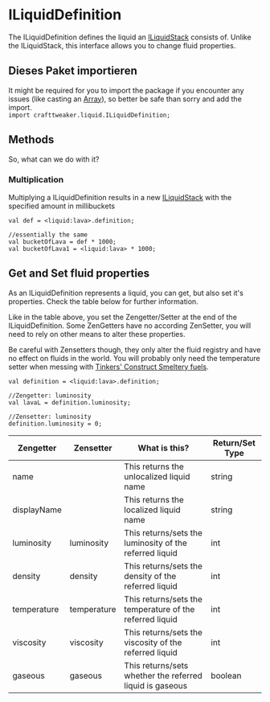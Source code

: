 # ILiquidDefinition

The ILiquidDefinition defines the liquid an [ILiquidStack](/Vanilla/Liquids/ILiquidStack/) consists of. Unlike the ILiquidStack, this interface allows you to change fluid properties.

## Dieses Paket importieren

It might be required for you to import the package if you encounter any issues (like casting an [Array](/AdvancedFunctions/Arrays_and_Loops/)), so better be safe than sorry and add the import.  
`import crafttweaker.liquid.ILiquidDefinition;`

## Methods

So, what can we do with it?

### Multiplication

Multiplying a ILiquidDefinition results in a new [ILiquidStack](/Vanilla/Liquids/ILiquidStack/) with the specified amount in millibuckets

    val def = <liquid:lava>.definition;
    
    //essentially the same
    val bucketOfLava = def * 1000;
    val bucketOfLava1 = <liquid:lava> * 1000;
    

## Get and Set fluid properties

As an ILiquidDefinition represents a liquid, you can get, but also set it's properties. Check the table below for further information.

Like in the table above, you set the Zengetter/Setter at the end of the ILiquidDefinition. Some ZenGetters have no according ZenSetter, you will need to rely on other means to alter these properties.

Be careful with Zensetters though, they only alter the fluid registry and have no effect on fluids in the world. You will probably only need the temperature setter when messing with [Tinkers' Construct Smeltery fuels](/Mods/Modtweaker/TConstruct/Fuel/).

    val definition = <liquid:lava>.definition;
    
    //Zengetter: luminosity
    val lavaL = definition.luminosity;
    
    //Zensetter: luminosity
    definition.luminosity = 0;
    

| Zengetter   | Zensetter   | What is this?                                            | Return/Set Type |
| ----------- | ----------- | -------------------------------------------------------- | --------------- |
| name        |             | This returns the unlocalized liquid name                 | string          |
| displayName |             | This returns the localized liquid name                   | string          |
| luminosity  | luminosity  | This returns/sets the luminosity of the referred liquid  | int             |
| density     | density     | This returns/sets the density of the referred liquid     | int             |
| temperature | temperature | This returns/sets the temperature of the referred liquid | int             |
| viscosity   | viscosity   | This returns/sets the viscosity of the referred liquid   | int             |
| gaseous     | gaseous     | This returns/sets whether the referred liquid is gaseous | boolean         |